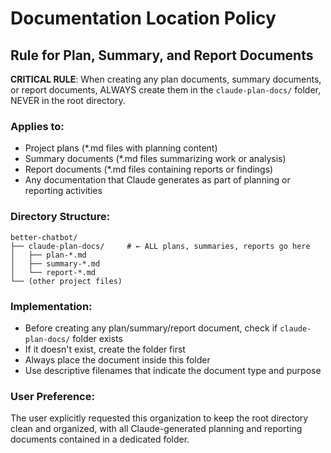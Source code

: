 # Documentation Location Policy

## Rule for Plan, Summary, and Report Documents

**CRITICAL RULE**: When creating any plan documents, summary documents, or report documents, ALWAYS create them in the `claude-plan-docs/` folder, NEVER in the root directory.

### Applies to:
- Project plans (*.md files with planning content)
- Summary documents (*.md files summarizing work or analysis)
- Report documents (*.md files containing reports or findings)
- Any documentation that Claude generates as part of planning or reporting activities

### Directory Structure:
```
better-chatbot/
├── claude-plan-docs/     # ← ALL plans, summaries, reports go here
│   ├── plan-*.md
│   ├── summary-*.md
│   └── report-*.md
└── (other project files)
```

### Implementation:
- Before creating any plan/summary/report document, check if `claude-plan-docs/` folder exists
- If it doesn't exist, create the folder first
- Always place the document inside this folder
- Use descriptive filenames that indicate the document type and purpose

### User Preference:
The user explicitly requested this organization to keep the root directory clean and organized, with all Claude-generated planning and reporting documents contained in a dedicated folder.